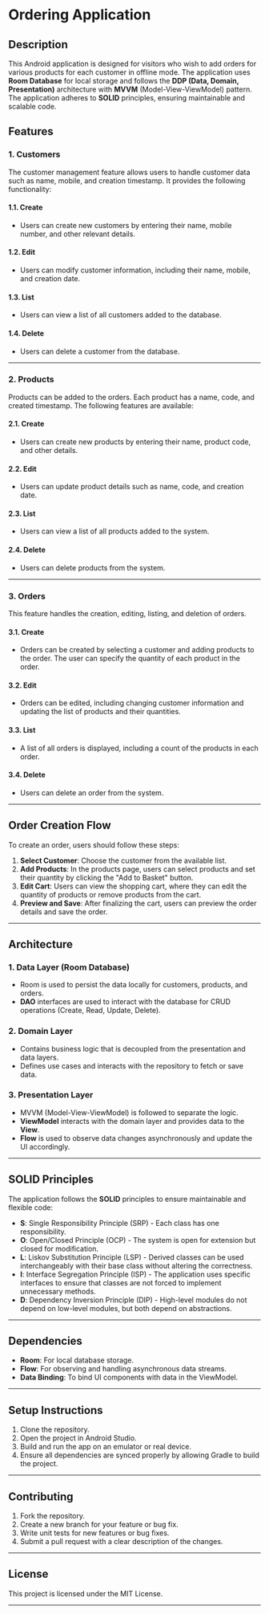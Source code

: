 # Ordering Application

## Description

This Android application is designed for visitors who wish to add orders for various products for each customer in offline mode. The application uses **Room Database** for local storage and follows the **DDP (Data, Domain, Presentation)** architecture with **MVVM** (Model-View-ViewModel) pattern. The application adheres to **SOLID** principles, ensuring maintainable and scalable code.

## Features

### 1. Customers
The customer management feature allows users to handle customer data such as name, mobile, and creation timestamp. It provides the following functionality:

#### 1.1. Create
- Users can create new customers by entering their name, mobile number, and other relevant details.

#### 1.2. Edit
- Users can modify customer information, including their name, mobile, and creation date.

#### 1.3. List
- Users can view a list of all customers added to the database.

#### 1.4. Delete
- Users can delete a customer from the database.

---

### 2. Products
Products can be added to the orders. Each product has a name, code, and created timestamp. The following features are available:

#### 2.1. Create
- Users can create new products by entering their name, product code, and other details.

#### 2.2. Edit
- Users can update product details such as name, code, and creation date.

#### 2.3. List
- Users can view a list of all products added to the system.

#### 2.4. Delete
- Users can delete products from the system.

---

### 3. Orders
This feature handles the creation, editing, listing, and deletion of orders.

#### 3.1. Create
- Orders can be created by selecting a customer and adding products to the order. The user can specify the quantity of each product in the order.

#### 3.2. Edit
- Orders can be edited, including changing customer information and updating the list of products and their quantities.

#### 3.3. List
- A list of all orders is displayed, including a count of the products in each order.

#### 3.4. Delete
- Users can delete an order from the system.

---

## Order Creation Flow

To create an order, users should follow these steps:

1. **Select Customer**: Choose the customer from the available list.
2. **Add Products**: In the products page, users can select products and set their quantity by clicking the "Add to Basket" button.
3. **Edit Cart**: Users can view the shopping cart, where they can edit the quantity of products or remove products from the cart.
4. **Preview and Save**: After finalizing the cart, users can preview the order details and save the order.

---

## Architecture

### 1. Data Layer (Room Database)
- Room is used to persist the data locally for customers, products, and orders.
- **DAO** interfaces are used to interact with the database for CRUD operations (Create, Read, Update, Delete).

### 2. Domain Layer
- Contains business logic that is decoupled from the presentation and data layers.
- Defines use cases and interacts with the repository to fetch or save data.

### 3. Presentation Layer
- MVVM (Model-View-ViewModel) is followed to separate the logic.
- **ViewModel** interacts with the domain layer and provides data to the **View**.
- **Flow** is used to observe data changes asynchronously and update the UI accordingly.

---

## SOLID Principles

The application follows the **SOLID** principles to ensure maintainable and flexible code:

- **S**: Single Responsibility Principle (SRP) - Each class has one responsibility.
- **O**: Open/Closed Principle (OCP) - The system is open for extension but closed for modification.
- **L**: Liskov Substitution Principle (LSP) - Derived classes can be used interchangeably with their base class without altering the correctness.
- **I**: Interface Segregation Principle (ISP) - The application uses specific interfaces to ensure that classes are not forced to implement unnecessary methods.
- **D**: Dependency Inversion Principle (DIP) - High-level modules do not depend on low-level modules, but both depend on abstractions.

---

## Dependencies

- **Room**: For local database storage.
- **Flow**: For observing and handling asynchronous data streams.
- **Data Binding**: To bind UI components with data in the ViewModel.

---

## Setup Instructions

1. Clone the repository.
2. Open the project in Android Studio.
3. Build and run the app on an emulator or real device.
4. Ensure all dependencies are synced properly by allowing Gradle to build the project.

---

## Contributing

1. Fork the repository.
2. Create a new branch for your feature or bug fix.
3. Write unit tests for new features or bug fixes.
4. Submit a pull request with a clear description of the changes.

---

## License

This project is licensed under the MIT License.

---